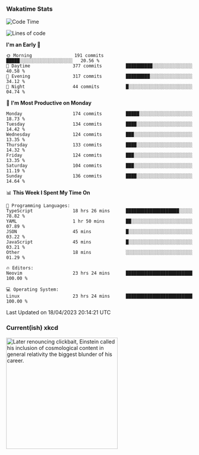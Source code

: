 ### Wakatime Stats
<!--START_SECTION:waka-->
![Code Time](http://img.shields.io/badge/Code%20Time-1%2C600%20hrs%2054%20mins-blue)

![Lines of code](https://img.shields.io/badge/From%20Hello%20World%20I%27ve%20Written-632.3%20thousand%20lines%20of%20code-blue)

**I'm an Early 🐤** 

```text
🌞 Morning                191 commits         █████░░░░░░░░░░░░░░░░░░░░   20.56 % 
🌆 Daytime                377 commits         ██████████░░░░░░░░░░░░░░░   40.58 % 
🌃 Evening                317 commits         █████████░░░░░░░░░░░░░░░░   34.12 % 
🌙 Night                  44 commits          █░░░░░░░░░░░░░░░░░░░░░░░░   04.74 % 
```
📅 **I'm Most Productive on Monday** 

```text
Monday                   174 commits         █████░░░░░░░░░░░░░░░░░░░░   18.73 % 
Tuesday                  134 commits         ████░░░░░░░░░░░░░░░░░░░░░   14.42 % 
Wednesday                124 commits         ███░░░░░░░░░░░░░░░░░░░░░░   13.35 % 
Thursday                 133 commits         ████░░░░░░░░░░░░░░░░░░░░░   14.32 % 
Friday                   124 commits         ███░░░░░░░░░░░░░░░░░░░░░░   13.35 % 
Saturday                 104 commits         ███░░░░░░░░░░░░░░░░░░░░░░   11.19 % 
Sunday                   136 commits         ████░░░░░░░░░░░░░░░░░░░░░   14.64 % 
```


📊 **This Week I Spent My Time On** 

```text
💬 Programming Languages: 
TypeScript               18 hrs 26 mins      ████████████████████░░░░░   78.82 % 
YAML                     1 hr 50 mins        ██░░░░░░░░░░░░░░░░░░░░░░░   07.89 % 
JSON                     45 mins             █░░░░░░░░░░░░░░░░░░░░░░░░   03.22 % 
JavaScript               45 mins             █░░░░░░░░░░░░░░░░░░░░░░░░   03.21 % 
Other                    18 mins             ░░░░░░░░░░░░░░░░░░░░░░░░░   01.29 % 

🔥 Editors: 
Neovim                   23 hrs 24 mins      █████████████████████████   100.00 % 

💻 Operating System: 
Linux                    23 hrs 24 mins      █████████████████████████   100.00 % 
```


 Last Updated on 18/04/2023 20:14:21 UTC
<!--END_SECTION:waka-->

### Current(ish) xkcd
<a id="xkcd-a" title="Later renouncing clickbait, Einstein called his inclusion of cosmological content in general relativity the biggest blunder of his career." href="https://www.xkcd.com" target="_blank">
        <img align="center" id="xkcd-img" src="https://imgs.xkcd.com/comics/cosmological_nostalgia_content.png" alt="Later renouncing clickbait, Einstein called his inclusion of cosmological content in general relativity the biggest blunder of his career." height=300 />
</a>
